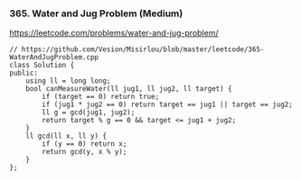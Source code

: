 ### 365. Water and Jug Problem (Medium)

https://leetcode.com/problems/water-and-jug-problem/

```
// https://github.com/Vesion/Misirlou/blob/master/leetcode/365-WaterAndJugProblem.cpp
class Solution {
public:
    using ll = long long;
    bool canMeasureWater(ll jug1, ll jug2, ll target) {
        if (target == 0) return true;
        if (jug1 * jug2 == 0) return target == jug1 || target == jug2;
        ll g = gcd(jug1, jug2);
        return target % g == 0 && target <= jug1 + jug2;
    }
    ll gcd(ll x, ll y) {
        if (y == 0) return x;
        return gcd(y, x % y);
    } 
};
```
